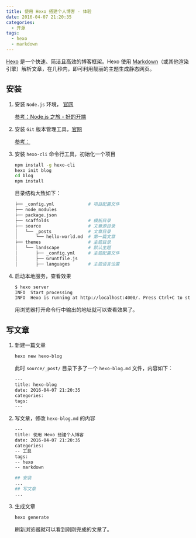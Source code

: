 ```yaml
---
title: 使用 Hexo 搭建个人博客 - 体验 
date: 2016-04-07 21:20:35
categories: 
  - 开源
tags: 
  - hexo
  - markdown
---
```


[Hexo](https://hexo.io/zh-cn/) 是一个快速、简洁且高效的博客框架。Hexo 使用 [Markdown](http://daringfireball.net/projects/markdown/)（或其他渲染引擎）解析文章，在几秒内，即可利用靓丽的主题生成静态网页。

## 安装

1. 安装 `Node.js` 环境， [官网](https://nodejs.org/en/)

    [参考：Node.js 之旅 - 好的开端](/2015/03/15/nodejs-start/)

1. 安装 `Git` 版本管理工具，[官网](https://git-scm.com)

    [参考：](git-start.md)

1. 安装 `hexo-cli` 命令行工具，初始化一个项目

    ```sh
    npm install -g hexo-cli
    hexo init blog
    cd blog
    npm install
    ```

    目录结构大致如下：

    ```sh
    ├── _config.yml             # 项目配置文件
    ├── node_modules            
    ├── package.json
    ├── scaffolds               # 模板目录
    ├── source                  # 文章源目录
    │   └── _posts              # 文章目录
    │       └── hello-world.md  # 第一篇文章
    ├── themes                  # 主题目录
    │   └── landscape           # 默认主题
    │       ├── _config.yml     # 主题配置文件
    │       ├── Gruntfile.js
    │       ├── languages       # 主题语言设置
    ```

1. 启动本地服务，查看效果

    ```sh
    $ hexo server
    INFO  Start processing
    INFO  Hexo is running at http://localhost:4000/. Press Ctrl+C to stop.
    ```

    用浏览器打开命令行中输出的地址就可以查看效果了。

## 写文章

1. 新建一篇文章

    ```sh
    hexo new hexo-blog
    ```

    此时 `source/_post/` 目录下多了一个 `hexo-blog.md` 文件，内容如下：

    ```sh
    ---
    title: hexo-blog
    date: 2016-04-07 21:20:35
    categories: 
    tags: 
    ---
    ```

2. 写文章，修改 `hexo-blog.md` 的内容

    ```sh
    ---
    title: 使用 Hexo 搭建个人博客
    date: 2016-04-07 21:20:35
    categories: 
    -- 工具
    tags: 
    -- hexo
    -- markdown

    ## 安装
    ...
    ## 写文章
    ...
    ```

3. 生成文章

    ```sh
    hexo generate
    ```

    刷新浏览器就可以看到刚刚完成的文章了。
